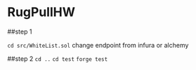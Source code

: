 # RugPullHW

##step 1

`cd src/WhiteList.sol`
change endpoint from infura or alchemy 

##step 2
`cd ..`
`cd test`
`forge test`
